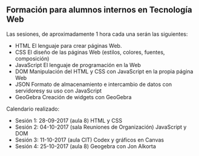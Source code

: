## Formaci&oacute;n para alumnos internos en Tecnología Web 
Las sesiones, de aproximadamente 1 hora cada una serán las siguientes:
- HTML
  El lenguaje para crear páginas Web.
- CSS
  El diseño de las páginas Web (estilos, colores, fuentes, composición)
- JavaScript
  El lenguaje de programación en la Web
- DOM
  Manipulación del HTML y CSS con JavaScript en la propia página Web
- JSON
  Formato de almacenamiento e intercambio de datos con servidoresy su uso con JavaScript
- GeoGebra
  Creación de widgets con GeoGebra

Calendario realizado:
- Sesión 1:	28-09-2017	(aula 8)	HTML y CSS
- Sesión 2:	04-10-2017	(sala Reuniones de Organización)	JavaScript y DOM
- Sesión 3:	11-10-2017	(aula CIT)	Codex y gráficos en Canvas
- Sesión 4:	25-10-2017	(aula 8)	Geogebra con Jon Alkorta
